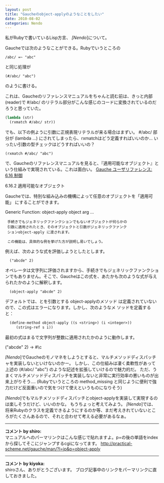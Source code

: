 ```yaml
---
layout: post
title: "Gaucheのobject-applyのようなことをしたい"
date: 2010-08-02
categories: Nendo
---
```

私がRubyで書いているLisp方言、 *[Nendo*]について。

Gaucheでは次のようなことができる。Rubyでいうところの
```
/abc/ =~ "abc"
```
と同じ処理が
```
(#/abc/ "abc")
```
のように書ける。

これは、Gaucheのリファレンスマニュアルをちゃんと読む前は、きっと内部(reader)で #/abc/ のリテラル部分がこんな感じのコードに変換されているのだろうと思っていた。
```lisp
(lambda (str)
  (rxmatch #/abc/ str))
```
でも、以下の例ように引数に正規表現リテラルが来る場合はまずい。
#/abc/ 部分が (lambda ...) にされてしまったら、rxmatchはどう定義すればいいのか... いったい引数の型チェックはどうすればいいの？
```
(rxmatch #/abc/ "abc")
```

で、Gaucheのリファレンスマニュアルを見ると、『適用可能なオブジェクト』という仕組みで実現されている。これは面白い。
 [Gauche ユーザリファレンス: 6.16 制御](http://practical-scheme.net/gauche/man/?l=jp&p=object-apply)
 
 6.16.2 適用可能なオブジェクト
 
 Gaucheでは、特別な組み込みの機構によって任意のオブジェクトを「適用可能」
 にすることができます。
 
 Generic Function: object-apply object arg …
    
     手続きでもジェネリックファンクションでもないオブジェクトが何らかの
     引数に適用されたとき、そのオブジェクトと引数がジェネリックファンク
     ションobject-apply に渡されます。
    
     この機能は、具体的な例を挙げた方が説明し易いでしょう。
    
 例えば、次のような式を評価しようとしたとします。
 
```
  ("abcde" 2) 
```
 
 オペレータは文字列に評価されますから、手続きでもジェネリックファンクショ
 ンでもありません。そこで、Gaucheはこの式を、あたかも次のような式が与え
 られたかのように解釈します。
 
```
  (object-apply "abcde" 2) 
```
 
 デフォルトでは、<string>と<integer>を引数とする object-applyのメソッド
 は定義されていないので、この式はエラーになります。しかし、次のようなメ
 ソッドを定義すると：
 
```lisp
  (define-method object-apply ((s <string>) (i <integer>))
     (string-ref s i))                                     
```
 
 最初の式はまるで文字列が整数に適用されたかのように動作します。
 
   ("abcde" 2) → #\c 
 

*[Nendo*]でGaucheのモノマネをしようとすると、マルチメソッドディスパッチャを実装しないといけないのかー。
しかし、この仕組みは凄く柔軟性があって上述の (#/abc/ "abc") のような記述を拡張していけるので魅力的だ。
ただ、うまくマルチメソッドディスパッチを実装しないと非常に実行効率の悪いものが出来上がりそう....
(Rubyでいうところの method_missing と同じように便利で強力だけど反面重いので気をつけて使えというものになりそう)

*[Nendo*]でもマルチメソッドディスパッチとobject-applyを実装して実現するのは楽しそうだけど、いいのかな。
もうちょっと考えてみよう。
*[Nendo*]では、将来Rubyのクラスを定義できるようにするのか等、まだ考えきれていないところがたくさんあるので、それと合わせて考える必要があるなぁ。



---

**コメント by shiro:**  
マニュアルへのパーマリンクはこんな感じで貼れますよ。p=の後の単語をindexから探してそこにジャンプするcgiになってます。
http://practical-scheme.net/gauche/man/?l=jp&p=object-apply



---

**コメント by kiyoka:**  
shiroさん、ありがとうございます。
ブログ記事中のリンクをパーマリンクに直しておきました。

